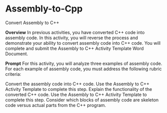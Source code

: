 # Assembly-to-Cpp
Convert Assembly to C++

**Overview**
In previous activities, you have converted C++ code into assembly code. In this activity, you will reverse the process and demonstrate your ability to convert assembly code into C++ code. You will complete and submit the Assembly to C++ Activity Template Word Document.

**Prompt**
For this activity, you will analyze three examples of assembly code. For each example of assembly code, you must address the following rubric criteria:

Convert the assembly code into C++ code.
Use the Assembly to C++ Activity Template to complete this step.
Explain the functionality of the converted C++ code.
Use the Assembly to C++ Activity Template to complete this step.
Consider which blocks of assembly code are skeleton code versus actual parts from the C++ program.
